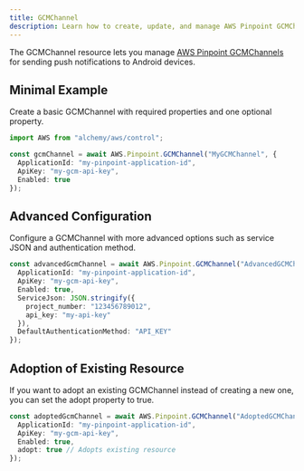 ```yaml
---
title: GCMChannel
description: Learn how to create, update, and manage AWS Pinpoint GCMChannels using Alchemy Cloud Control.
---
```


The GCMChannel resource lets you manage [AWS Pinpoint GCMChannels](https://docs.aws.amazon.com/pinpoint/latest/userguide/) for sending push notifications to Android devices.

## Minimal Example

Create a basic GCMChannel with required properties and one optional property.

```ts
import AWS from "alchemy/aws/control";

const gcmChannel = await AWS.Pinpoint.GCMChannel("MyGCMChannel", {
  ApplicationId: "my-pinpoint-application-id",
  ApiKey: "my-gcm-api-key",
  Enabled: true
});
```

## Advanced Configuration

Configure a GCMChannel with more advanced options such as service JSON and authentication method.

```ts
const advancedGcmChannel = await AWS.Pinpoint.GCMChannel("AdvancedGCMChannel", {
  ApplicationId: "my-pinpoint-application-id",
  ApiKey: "my-gcm-api-key",
  Enabled: true,
  ServiceJson: JSON.stringify({
    project_number: "123456789012",
    api_key: "my-api-key"
  }),
  DefaultAuthenticationMethod: "API_KEY"
});
```

## Adoption of Existing Resource

If you want to adopt an existing GCMChannel instead of creating a new one, you can set the adopt property to true.

```ts
const adoptedGcmChannel = await AWS.Pinpoint.GCMChannel("AdoptedGCMChannel", {
  ApplicationId: "my-pinpoint-application-id",
  ApiKey: "my-gcm-api-key",
  Enabled: true,
  adopt: true // Adopts existing resource
});
```